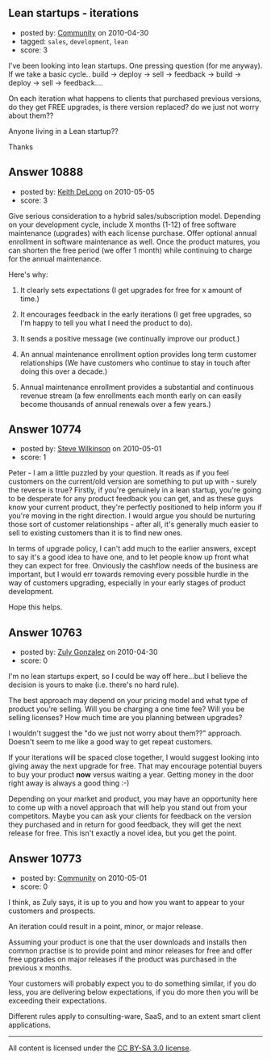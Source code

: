 ## Lean startups - iterations

- posted by: [Community](https://stackexchange.com/users/-1/-1-community) on 2010-04-30
- tagged: `sales`, `development`, `lean`
- score: 3

I've been looking into lean startups. One pressing question (for me anyway). If we take a basic cycle.. 
build -> deploy -> sell -> feedback -> build -> deploy -> sell -> feedback....

On each iteration what happens to clients that purchased previous versions, do they get FREE upgrades, is there version replaced? do we just not worry about them??

Anyone living in a Lean startup??

Thanks



## Answer 10888

- posted by: [Keith DeLong](https://stackexchange.com/users/-1/888-keith-delong) on 2010-05-05
- score: 3

Give serious consideration to a hybrid sales/subscription model. Depending on your development cycle, include X months (1-12) of free software maintenance (upgrades) with each license purchase. Offer optional annual enrollment in software maintenance as well. Once the product matures, you can shorten the free period (we offer 1 month) while continuing to charge for the annual maintenance. 

Here's why:

1. It clearly sets expectations (I get upgrades for free for x amount of time.)

2. It encourages feedback in the early iterations (I get free upgrades, so I'm happy to tell you what I need the product to do).

3. It sends a positive message (we continually improve our product.)

4. An annual maintenance enrollment option provides long term customer relationships (We have customers who continue to stay in touch after doing this over a decade.)

5. Annual maintenance enrollment provides a substantial and continuous revenue stream (a few enrollments each month early on can easily become thousands of annual renewals over a few years.) 




## Answer 10774

- posted by: [Steve Wilkinson](https://stackexchange.com/users/-1/2177-steve-wilkinson) on 2010-05-01
- score: 1

Peter - I am a little puzzled by your question. It reads as if you feel customers on the current/old version are something to put up with - surely the reverse is true? Firstly, if you're genuinely in a lean startup, you're going to be desperate for any product feedback you can get, and as these guys know your current product, they're perfectly positioned to help inform you if you're moving in the right direction. I would argue you should be nurturing those sort of customer relationships - after all, it's generally much easier to sell to existing customers than it is to find new ones. 

In terms of upgrade policy, I can't add much to the earlier answers, except to say it's a good idea to have one, and to let people know up front what they can expect for free. Onviously the cashflow needs of the business are important, but I would err towards removing every possible hurdle in the way of customers upgrading, especially in your early stages of product development. 

Hope this helps.   


## Answer 10763

- posted by: [Zuly Gonzalez](https://stackexchange.com/users/-1/2692-zuly-gonzalez) on 2010-04-30
- score: 0

I'm no lean startups expert, so I could be way off here...but I believe the decision is yours to make (i.e. there's no hard rule). 

The best approach may depend on your pricing model and what type of product you're selling. Will you be charging a one time fee? Will you be selling licenses? How much time are you planning between upgrades?

I wouldn't suggest the "do we just not worry about them??" approach. Doesn't seem to me like a good way to get repeat customers.

If your iterations will be spaced close together, I would suggest looking into giving away the next upgrade for free. That may encourage potential buyers to buy your product **now** versus waiting a year. Getting money in the door right away is always a good thing :-)

Depending on your market and product, you may have an opportunity here to come up with a novel approach that will help you stand out from your competitors. Maybe you can ask your clients for feedback on the version they purchased and in return for good feedback, they will get the next release for free. This isn't exactly a novel idea, but you get the point.




## Answer 10773

- posted by: [Community](https://stackexchange.com/users/-1/-1-community) on 2010-05-01
- score: 0

I think, as Zuly says, it is up to you and how you want to appear to your customers and prospects.

An iteration could result in a point, minor, or major release.

Assuming your product is one that the user downloads and installs then common practise is to provide point and minor releases for free and offer free upgrades on major releases if the product was purchased in the previous x months.

Your customers will probably expect you to do something similar, if you do less, you are delivering below expectations, if you do more then you will be exceeding their expectations.

Different rules apply to consulting-ware, SaaS, and to an extent smart client applications.



---

All content is licensed under the [CC BY-SA 3.0 license](https://creativecommons.org/licenses/by-sa/3.0/).
